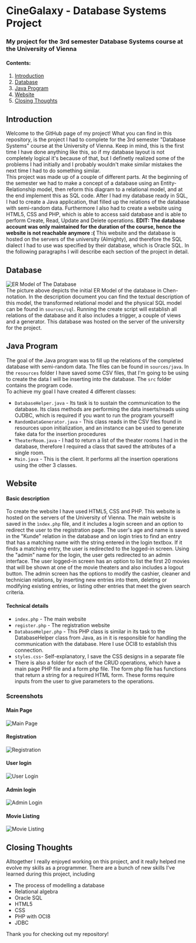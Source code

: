 # CineGalaxy - Database Systems Project
### My project for the 3rd semester Database Systems course at the University of Vienna

#### Contents:
  1. [Introduction](#intro)
  2. [Database](#db)
  3. [Java Program](#jp)
  4. [Website](#ws)
  5. [Closing Thoughts](#ct)

<a name="intro"></a>
## Introduction

Welcome to the GitHub page of my project! What you can find in this repository, is the project I had to complete for the 3rd semester "Database Systems" course at the University of Vienna. Keep in mind, this is the first time I have done anything like this, so if my database layout is not completely logical it's because of that, but I definetly realized some of the problems I had initially and I probably wouldn't make similar mistakes the next time I had to do something similar.\
This project was made up of a couple of different parts. At the beginning of the semester we had to make a concept of a database using an Entity-Relationship model, then reform this diagram to a relational model, and at the end implement this as SQL code. After I had my database ready in SQL, I had to create a Java application, that filled up the relations of the database with semi-random data. Furthermore I also had to create a website using HTML5, CSS and PHP, which is able to access said database and is able to perform Create, Read, Update and Delete operations. 
**EDIT: The database account was only maintained for the duration of the course, hence the website is not reachable anymore :(**
This website and the database is hosted on the servers of the university (Almighty), and therefore the SQL dialect I had to use was specified by their database, which is Oracle SQL. In the following paragraphs I will describe each section of the project in detail.

<a name="db"></a>
## Database

![ER Model of The Database](https://github.com/Zsivony1es/UW-DatabaseProject/blob/main/ER%20Diagram.png)\
The picture above depicts the initial ER Model of the database in Chen-notation. In the description document you can find the textual description of this model, the transformed relational model and the physical SQL model can be found in `sources/sql`. Running the create script will establish all relations of the database and it also includes a trigger, a couple of views and a generator. This database was hosted on the server of the university for the project.

<a name="jp"></a>
## Java Program

The goal of the Java program was to fill up the relations of the completed database with semi-random data. The files can be found in `sources/java`. In the `resources` folder I have saved some CSV files, that I'm going to be using to create the data I will be inserting into the database. The `src` folder contains the program code.\
To achieve my goal I have created 4 different classes:
  + `DatabaseHelper.java` - Its task is to sustain the communication to the database. Its class methods are performing the data inserts/reads using OJDBC, which is required if you want to run the program yourself!
  + `RandomDataGenerator.java` - This class reads in the CSV files found in resources upon initialization, and an instance can be used to generate fake data for the insertion procedures
  + `TheaterRoom.java` - I had to return a list of the theater rooms I had in the database, therefore I required a class that saved the attributes of a single room.
  + `Main.java` - This is the client. It performs all the insertion operations using the other 3 classes.



<a name="ws"></a>
## Website

#### Basic description

To create the website I have used HTML5, CSS and PHP. This website is hosted on the servers of the University of Vienna. The main website is saved in the `ìndex.php` file, and it includes a login screen and an option to redirect the user to the registration page. The user's age and name is saved in the "Kunde" relation in the database and on login tries to find an entry that has a matching name with the string entered in the login textbox. If it finds a matching entry, the user is redirected to the logged-in screen. Using the "admin" name for the login, the user gets redirected to an admin interface. The user logged-in screen has an option to list the first 20 movies that will be shown at one of the movie theaters and also includes a logout button. The admin screen has the options to modify the cashier, cleaner and technician relations, by inserting new entries into them, deleting or modifying existing entries, or listing other entries that meet the given search criteria.

#### Technical details

  + `index.php` - The main website
  + `register.php` - The registration website
  + `DatabaseHelper.php` - This PHP class is similar in its task to the DatabaseHelper class from Java, as in it is responsible for handling the communication with the database. Here I use OCI8 to establish this connection.
  + `styles.css`- Self-explanatory, I save the CSS designs in a separate file
  + There is also a folder for each of the CRUD operations, which have a main page PHP file and a form php file. The form php file has functions that return a string for a required HTML form. These forms require inputs from the user to give parameters to the operations.

### Screenshots
#### Main Page
![Main Page](https://github.com/Zsivony1es/UW-DatabaseProject/blob/main/site_screenshots/main_site.png) 
#### Registration
![Registration](https://github.com/Zsivony1es/UW-DatabaseProject/blob/main/site_screenshots/registration.png) 
#### User login 
![User Login](https://github.com/Zsivony1es/UW-DatabaseProject/blob/main/site_screenshots/user_login.png) 
#### Admin login
![Admin Login](https://github.com/Zsivony1es/UW-DatabaseProject/blob/main/site_screenshots/admin_login.png) 
#### Movie Listing
![Movie Listing](https://github.com/Zsivony1es/UW-DatabaseProject/blob/main/site_screenshots/movie_list.png)

<a name="ct"></a>
## Closing Thoughts

Alltogether I really enjoyed working on this project, and it really helped me evolve my skills as a programmer. There are a bunch of new skills I've learned during this project, including
  + The process of modelling a database
  + Relational algebra
  + Oracle SQL
  + HTML5
  + CSS
  + PHP with OCI8
  + JDBC

Thank you for checking out my repository!


